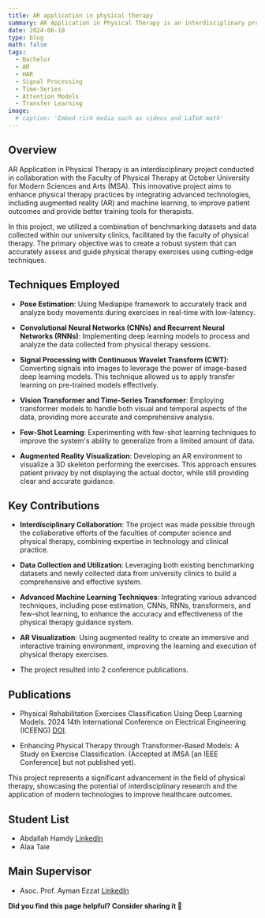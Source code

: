 ```yaml
---
title: AR application in physical therapy
summary: AR Application in Physical Therapy is an interdisciplinary project conducted in collaboration with the Faculty of Physical Therapy at October University for Modern Sciences and Arts (MSA).
date: 2024-06-10
type: blog
math: false
tags:
  - Bachelor
  - AR
  - HAR
  - Signal Processing
  - Time-Series
  - Attention Models
  - Transfer Learning
image:
  # caption: 'Embed rich media such as videos and LaTeX math'
---
```


<!-- Project Description -->
## Overview
AR Application in Physical Therapy is an interdisciplinary project conducted in collaboration with the Faculty of Physical Therapy at October University for Modern Sciences and Arts (MSA). This innovative project aims to enhance physical therapy practices by integrating advanced technologies, including augmented reality (AR) and machine learning, to improve patient outcomes and provide better training tools for therapists.

In this project, we utilized a combination of benchmarking datasets and data collected within our university clinics, facilitated by the faculty of physical therapy. The primary objective was to create a robust system that can accurately assess and guide physical therapy exercises using cutting-edge techniques.


## Techniques Employed
- **Pose Estimation**: Using Mediapipe framework to accurately track and analyze body movements during exercises in real-time with low-latency.

- **Convolutional Neural Networks (CNNs) and Recurrent Neural Networks (RNNs)**: Implementing deep learning models to process and analyze the data collected from physical therapy sessions.

- **Signal Processing with Continuous Wavelet Transform (CWT)**: Converting signals into images to leverage the power of image-based deep learning models. This technique allowed us to apply transfer learning on pre-trained models effectively.

- **Vision Transformer and Time-Series Transformer**: Employing transformer models to handle both visual and temporal aspects of the data, providing more accurate and comprehensive analysis.

- **Few-Shot Learning**: Experimenting with few-shot learning techniques to improve the system's ability to generalize from a limited amount of data.

- **Augmented Reality Visualization**: Developing an AR environment to visualize a 3D skeleton performing the exercises. This approach ensures patient privacy by not displaying the actual doctor, while still providing clear and accurate guidance.


## Key Contributions
- **Interdisciplinary Collaboration**: The project was made possible through the collaborative efforts of the faculties of computer science and physical therapy, combining expertise in technology and clinical practice.

- **Data Collection and Utilization**: Leveraging both existing benchmarking datasets and newly collected data from university clinics to build a comprehensive and effective system.

- **Advanced Machine Learning Techniques**: Integrating various advanced techniques, including pose estimation, CNNs, RNNs, transformers, and few-shot learning, to enhance the accuracy and effectiveness of the physical therapy guidance system.

- **AR Visualization**: Using augmented reality to create an immersive and interactive training environment, improving the learning and execution of physical therapy exercises.

- The project resulted into 2 conference publications.


## Publications
- Physical Rehabilitation Exercises Classification Using Deep Learning Models. 2024 14th International Conference on Electrical Engineering (ICEENG) [DOI](https://doi.org/10.1109/ICEENG58856.2024.10566467).

- Enhancing Physical Therapy through Transformer-Based Models: A Study on Exercise Classification. (Accepted at IMSA [an IEEE Conference] but not published yet).


This project represents a significant advancement in the field of physical therapy, showcasing the potential of interdisciplinary research and the application of modern technologies to improve healthcare outcomes.

## Student List
- Abdallah Hamdy [LinkedIn](https://www.linkedin.com/in/abdalla-hamdy-39b2b2243/)
- Alaa Taie

## Main Supervisor
- Asoc. Prof. Ayman Ezzat [LinkedIn](https://www.linkedin.com/in/ayman4/)

**Did you find this page helpful? Consider sharing it 🙌**

<!-- add images of :
1- Team
2- Presentation
3- Best Paper Certificate -->